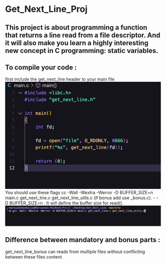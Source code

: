 # Get_Next_Line_Proj
This project is about programming a function that returns a line read from a file descriptor. And it will also make you learn a highly interesting new concept in C programming: static variables.
----------------------------------------------------------------------------------
## To compile your code : 
first include the get_next_line header to your main file 
![include](imgs/Screen%20Shot%202022-07-09%20at%2004.20.52.png)
You should use these flags cc -Wall -Wextra -Werror -D BUFFER_SIZE=n main.c get_next_line.c get_next_line_utils.c (if bonus add use _bonus.c).
	- -D BUFFER_SIZE=n : It will define the buffer size for read().
	![compiling](imgs/Screen%20Shot%202022-07-09%20at%2004.23.40.png)
## Difference between mandatory and bonus parts :
get_next_line_bonus can reads from multiple files without conflicting between these files content.
